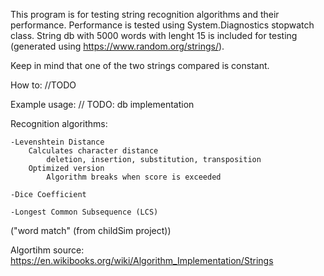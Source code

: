 This program is for testing string recognition algorithms and their performance.
Performance is tested using System.Diagnostics stopwatch class. String db with 5000 words with lenght 15 is included for testing (generated using https://www.random.org/strings/). 

Keep in mind that one of the two strings compared is constant.

How to:
	//TODO

Example usage:
	// TODO: db implementation

Recognition algorithms:

	-Levenshtein Distance
		Calculates character distance
			deletion, insertion, substitution, transposition
		Optimized version
			Algorithm breaks when score is exceeded

	-Dice Coefficient
		
	-Longest Common Subsequence (LCS)
("word match" (from childSim project))

Algortihm source: https://en.wikibooks.org/wiki/Algorithm_Implementation/Strings